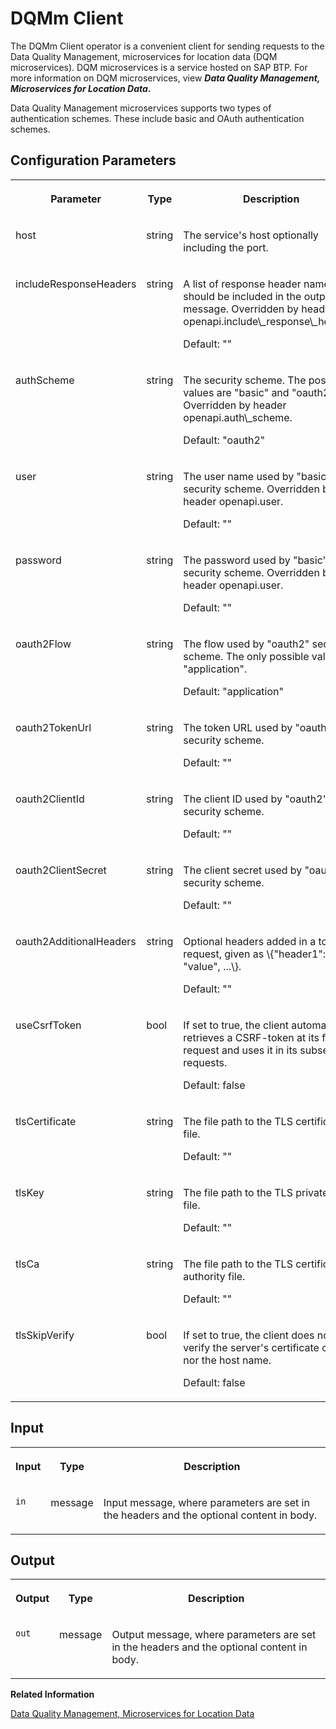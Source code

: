 <!-- loio35e476acf7bb46c0b46f31cf3ee1be6e -->

# DQMm Client

The DQMm Client operator is a convenient client for sending requests to the Data Quality Management, microservices for location data \(DQM microservices\). DQM microservices is a service hosted on SAP BTP. For more information on DQM microservices, view ***Data Quality Management, Microservices for Location Data*.** 



Data Quality Management microservices supports two types of authentication schemes. These include basic and OAuth authentication schemes.



<a name="loio35e476acf7bb46c0b46f31cf3ee1be6e__section_sq1_nf3_vdb"/>

## Configuration Parameters


<table>
<tr>
<th valign="top">

Parameter

</th>
<th valign="top">

Type

</th>
<th valign="top">

Description

</th>
</tr>
<tr>
<td valign="top">

host

</td>
<td valign="top">

string

</td>
<td valign="top">

The service's host optionally including the port.

</td>
</tr>
<tr>
<td valign="top">

includeResponseHeaders

</td>
<td valign="top">

string

</td>
<td valign="top">

A list of response header names that should be included in the output message. Overridden by header openapi.include\\\_response\\\_headers.

Default: ""

</td>
</tr>
<tr>
<td valign="top">

authScheme

</td>
<td valign="top">

string

</td>
<td valign="top">

The security scheme. The possible values are "basic" and "oauth2". Overridden by header openapi.auth\\\_scheme.

Default: "oauth2"

</td>
</tr>
<tr>
<td valign="top">

user

</td>
<td valign="top">

string

</td>
<td valign="top">

The user name used by "basic" security scheme. Overridden by header openapi.user.

Default: ""

</td>
</tr>
<tr>
<td valign="top">

password

</td>
<td valign="top">

string

</td>
<td valign="top">

The password used by "basic" security scheme. Overridden by header openapi.user.

Default: ""

</td>
</tr>
<tr>
<td valign="top">

oauth2Flow

</td>
<td valign="top">

string

</td>
<td valign="top">

The flow used by "oauth2" security scheme. The only possible value is "application".

Default: "application"

</td>
</tr>
<tr>
<td valign="top">

oauth2TokenUrl

</td>
<td valign="top">

string

</td>
<td valign="top">

The token URL used by "oauth2" security scheme.

Default: ""

</td>
</tr>
<tr>
<td valign="top">

oauth2ClientId

</td>
<td valign="top">

string

</td>
<td valign="top">

The client ID used by "oauth2" security scheme.

Default: ""

</td>
</tr>
<tr>
<td valign="top">

oauth2ClientSecret

</td>
<td valign="top">

string

</td>
<td valign="top">

The client secret used by "oauth2" security scheme.

Default: ""

</td>
</tr>
<tr>
<td valign="top">

oauth2AdditionalHeaders

</td>
<td valign="top">

string

</td>
<td valign="top">

Optional headers added in a token request, given as \\\{"header1": "value", ...\\\}.

Default: ""

</td>
</tr>
<tr>
<td valign="top">

useCsrfToken

</td>
<td valign="top">

bool

</td>
<td valign="top">

If set to true, the client automatically retrieves a CSRF-token at its first request and uses it in its subsequent requests.

Default: false

</td>
</tr>
<tr>
<td valign="top">

tlsCertificate

</td>
<td valign="top">

string

</td>
<td valign="top">

The file path to the TLS certificate file.

Default: ""

</td>
</tr>
<tr>
<td valign="top">

tlsKey

</td>
<td valign="top">

string

</td>
<td valign="top">

The file path to the TLS private key file.

Default: ""

</td>
</tr>
<tr>
<td valign="top">

tlsCa

</td>
<td valign="top">

string

</td>
<td valign="top">

The file path to the TLS certificate authority file.

Default: ""

</td>
</tr>
<tr>
<td valign="top">

tlsSkipVerify

</td>
<td valign="top">

bool

</td>
<td valign="top">

If set to true, the client does not verify the server's certificate chain nor the host name.

Default: false

</td>
</tr>
</table>



<a name="loio35e476acf7bb46c0b46f31cf3ee1be6e__section_knq_5f3_vdb"/>

## Input


<table>
<tr>
<th valign="top">

Input

</th>
<th valign="top">

Type

</th>
<th valign="top">

Description

</th>
</tr>
<tr>
<td valign="top">

`in` 

</td>
<td valign="top">

message

</td>
<td valign="top">

Input message, where parameters are set in the headers and the optional content in body.

</td>
</tr>
</table>



<a name="loio35e476acf7bb46c0b46f31cf3ee1be6e__section_swc_cg3_vdb"/>

## Output


<table>
<tr>
<th valign="top">

Output

</th>
<th valign="top">

Type

</th>
<th valign="top">

Description

</th>
</tr>
<tr>
<td valign="top">

`out` 

</td>
<td valign="top">

message

</td>
<td valign="top">

Output message, where parameters are set in the headers and the optional content in body.

</td>
</tr>
</table>

**Related Information**  


[Data Quality Management, Microservices for Location Data](https://help.sap.com/viewer/d95546360fea44988eb614718ff7e959/Cloud/en-US)

